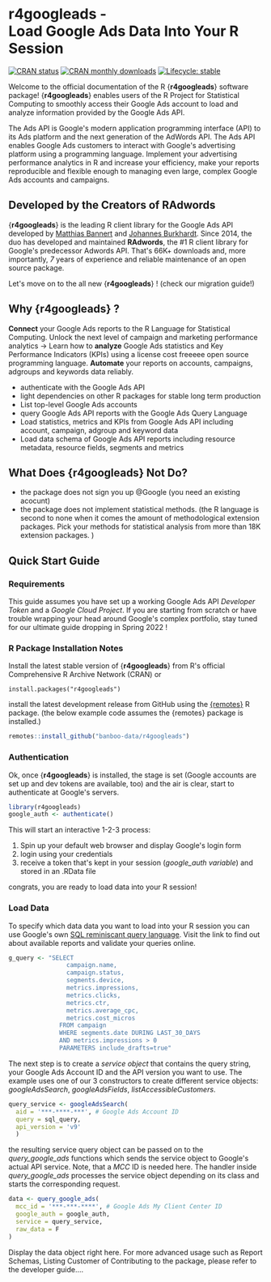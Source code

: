 r4googleads -<br> Load Google Ads Data Into Your R Session
==========================================================

<!-- badges: start -->
[![CRAN status](https://www.r-pkg.org/badges/version/r4googleads)](https://CRAN.R-project.org/package=r4googleads)
[![CRAN monthly downloads](https://cranlogs.r-pkg.org/badges/r4googleads)](https://cran.r-project.org/package=r4googleads)
[![Lifecycle: stable](https://img.shields.io/badge/lifecycle-stable-brightgreen.svg)](https://lifecycle.r-lib.org/articles/stages.html#stable)
<!-- badges: end -->


Welcome to the official documentation of the R {**r4googleads**} software package!
{**r4googleads**} enables users of the R Project for Statistical Computing to smoothly access their Google Ads account to load and analyze information provided by the Google Ads API.

The Ads API is Google's modern application programming interface (API) to its Ads platform and the next generation of the AdWords API. The Ads API enables Google Ads customers to interact with Google's advertising platform using a programming language. Implement your advertising performance analytics in R and increase your efficiency, make your reports reproducible and flexible enough to managing even large, complex Google Ads accounts and campaigns.

## Developed by the Creators of RAdwords

{**r4googleads**} is the leading R client library for the Google Ads API developed by [Matthias Bannert](https://github.com/mbannert) and [Johannes Burkhardt](https://github.com/jburkhardt). Since 2014, the duo has developed and maintained **RAdwords**, the #1 R client library for Google's predecessor Adwords API. That's 66K+ downloads and, more importantly, *7* years of experience and reliable maintenance of an open source package. 

Let's move on to the all new {**r4googleads**} ! (check our migration guide!)

## Why {**r4googleads**} ? 

**Connect** your Google Ads reports to the R Language for Statistical Computing. Unlock the next level of campaign and marketing performance analytics -> Learn how to **analyze** Google Ads statistics and Key Performance Indicators (KPIs) using a license cost freeeee open source programming language. **Automate** your reports on accounts, campaigns, adgroups and keywords data reliably.

* authenticate with the Google Ads API
* light dependencies on other R packages for stable long term production 
* List top-level Google Ads accounts
* query Google Ads API reports with the Google Ads Query Language
* Load statistics, metrics and KPIs from Google Ads API including account, campaign, adgroup and keyword data
* Load data schema of Google Ads API reports including resource metadata, resource fields, segments and metrics

## What Does {**r4googleads**} Not Do? 

- the package does not sign you up @Google (you need an existing acocunt) 
- the package does not implement statistical methods. (the R language is second to none when it comes the amount of methodological extension packages. Pick your methods for statistical analysis from more than 18K extension packages. ) 

<!-- 
Add some link to our paid info content here (help with choice of methods statistical analysis)


-->


## Quick Start Guide

### Requirements 

This guide assumes you have set up a working Google Ads API *Developer Token* and a *Google Cloud Project*. 
If you are starting from scratch or have trouble wrapping your head around Google's complex portfolio, stay tuned for 
our ultimate guide dropping in Spring 2022 !

<!--
* Google Cloud Project (client ID, client secret)
* Google Ads MCC (my client center) account
* Google Ads API Developer Token

### Setup Google Cloud Project

How to setup a Google Cloud Project: [Google Cloud Project for Google Ads API](https://developers.google.com/google-ads/api/docs/first-call/oauth-cloud-project)

### Google Ads Developer Token

How to obtain a [Google Ads Developer Token](https://developers.google.com/google-ads/api/docs/first-call/dev-token)?


 -->


### R Package Installation Notes

Install the latest stable version of {**r4googleads**} from R's official Comprehensive R Archive Network (CRAN) or 

```r{eval=FALSE,message=FALSE, warning=FALSE}
install.packages("r4googleads")
```

install the latest development release from GitHub using the [{remotes}](https://cran.r-project.org/web/packages/remotes/index.html) R package. 
(the below example code assumes the {remotes} package is installed.)

```R
remotes::install_github("banboo-data/r4googleads")
```


### Authentication

Ok, once {**r4googleads**} is installed, the stage is set (Google accounts are set up and dev tokens are available, too) and the air is clear, start to authenticate at Google's servers. 

```R
library(r4googleads)
google_auth <- authenticate()
```

This will start an interactive 1-2-3 process:

1. Spin up your default web browser and display Google's login form
2. login using your credentials
3. receive a token that's kept in your session (*google_auth variable*) and stored in an .RData file 

congrats, you are ready to load data into your R session! 

### Load Data

To specify which data data you want to load into your R session you can use Google's own [SQL reminiscant query language](https://developers.google.com/google-ads/api/fields/v9/overview_query_builder). Visit the link to find out about available reports and validate your queries online.

```R
g_query <- "SELECT
                campaign.name, 
                campaign.status,
                segments.device, 
                metrics.impressions,
                metrics.clicks, 
                metrics.ctr,
                metrics.average_cpc, 
                metrics.cost_micros
              FROM campaign
              WHERE segments.date DURING LAST_30_DAYS
              AND metrics.impressions > 0
              PARAMETERS include_drafts=true"
```

The next step is to create a *service object* that contains the query string, your Google Ads Account ID and the API version
you want to use. The example uses one of our 3 constructors to create different service objects: *googleAdsSearch*, *googleAdsFields*,
*listAccessibleCustomers*. 

```R
query_service <- googleAdsSearch(
  aid = '***-****-***', # Google Ads Account ID
  query = sql_query,
  api_version = 'v9'
  )
```

the resulting service query object can be passed on to the *query_google_ads* functions which sends the service object to Google's actual 
API service. Note, that a *MCC* ID is needed here. The handler inside *query_google_ads* processes the service object depending on its class and starts the corresponding request. 

```R
data <- query_google_ads(
  mcc_id = '***-***-****', # Google Ads My Client Center ID
  google_auth = google_auth,
  service = query_service,
  raw_data = F
)
```


Display the data object right here. For more advanced usage such as Report Schemas, Listing Customer of Contributing to the package, please 
refer to the developer guide.... 








